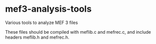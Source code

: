 # mef3-analysis-tools
Various tools to analyze MEF 3 files

These files should be compiled with meflib.c and mefrec.c, and include headers meflib.h and mefrec.h.

